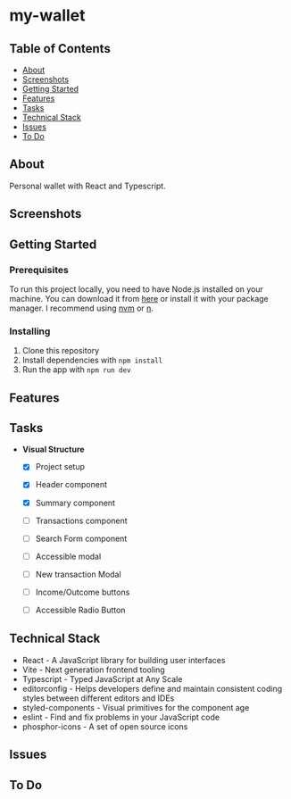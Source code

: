 # my-wallet

## Table of Contents

- [About](#about)
- [Screenshots](#screenshots)
- [Getting Started](#getting_started)
- [Features](#features)
- [Tasks](#tasks)
- [Technical Stack](#tech_stack)
- [Issues](#issues)
- [To Do](#todo)

## About <a name = "about"></a>

Personal wallet with React and Typescript.

## Screenshots <a name = "screenshots"></a>


## Getting Started <a name = "getting_started"></a>

### Prerequisites

To run this project locally, you need to have Node.js installed on your machine. You can download it from [here](https://nodejs.org/en/download/) or install it with your package manager. I recommend using [nvm](https://github.com/nvm-sh/nvm) or [n](https://github.com/tj/n).

### Installing

1. Clone this repository
2. Install dependencies with `npm install`
3. Run the app with `npm run dev`

## Features <a name = "features"></a>


## Tasks <a name = "tasks"></a>

- **Visual Structure**
  - [x] Project setup
  - [x] Header component
  - [x] Summary component
  - [ ] Transactions component
  - [ ] Search Form component
  - [ ] Accessible modal
  - [ ] New transaction Modal
  - [ ] Income/Outcome buttons
  - [ ] Accessible Radio Button 


## Technical Stack <a name = "tech_stack"></a>

- React - A JavaScript library for building user interfaces
- Vite - Next generation frontend tooling
- Typescript - Typed JavaScript at Any Scale
- editorconfig - Helps developers define and maintain consistent coding styles between different editors and IDEs
- styled-components - Visual primitives for the component age
- eslint - Find and fix problems in your JavaScript code
- phosphor-icons - A set of open source icons

## Issues <a name = "issues"></a>


## To Do <a name = "todo"></a>